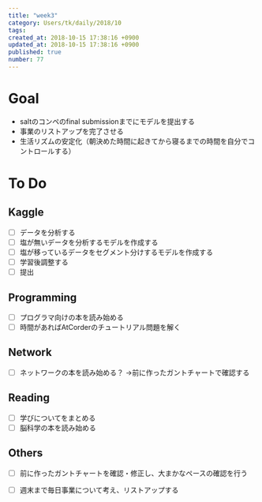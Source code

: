 ```yaml
---
title: "week3"
category: Users/tk/daily/2018/10
tags: 
created_at: 2018-10-15 17:38:16 +0900
updated_at: 2018-10-15 17:38:16 +0900
published: true
number: 77
---
```


# Goal
- saltのコンペのfinal submissionまでにモデルを提出する
- 事業のリストアップを完了させる
- 生活リズムの安定化（朝決めた時間に起きてから寝るまでの時間を自分でコントロールする）

# To Do
## Kaggle
- [ ] データを分析する
- [ ] 塩が無いデータを分析するモデルを作成する
- [ ] 塩が移っているデータをセグメント分けするモデルを作成する
- [ ] 学習後調整する
- [ ] 提出 

## Programming
- [ ] プログラマ向けの本を読み始める
- [ ] 時間があればAtCorderのチュートリアル問題を解く

## Network
- [ ] ネットワークの本を読み始める？
→前に作ったガントチャートで確認する

## Reading
- [ ] 学びについてをまとめる
- [ ] 脳科学の本を読み始める

## Others
- [ ] 前に作ったガントチャートを確認・修正し、大まかなペースの確認を行う
- [ ] 週末まで毎日事業について考え、リストアップする


